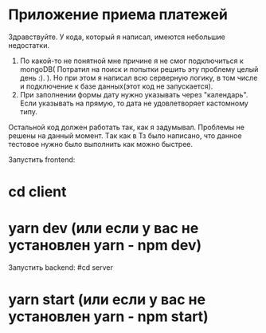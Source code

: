 # Приложение приема платежей

Здравствуйте. У кода, который я написал, имеются небольшие недостатки.

1. По какой-то не понятной мне причине я не смог подключиться к mongoDB( Потратил на поиск и попытки решить эту проблему целый день :). ). 
Но при этом я написал всю серверную логику, в том числе и подключение к базе данных(этот код не запускается).
2. При заполнении формы дату нужно указывать через "календарь". Если указывать на прямую, то дата не удовлетворяет кастомному типу.

Остальной код должен работать так, как я задумывал. 
Проблемы не решены на данный момент. Tак как в Тз было написано, что данное тестовое нужно было выполнить как можно быстрее.

Запустить frontend: 
# cd client 
# yarn dev (или если у вас не установлен yarn - npm dev)

Запустить backend:
#cd server
# yarn start (или если у вас не установлен yarn - npm start)
